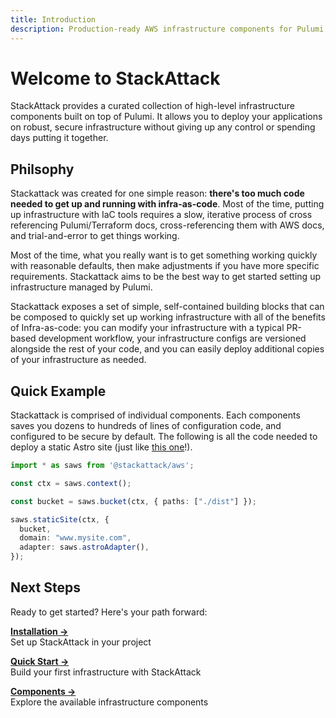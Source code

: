 ```yaml
---
title: Introduction
description: Production-ready AWS infrastructure components for Pulumi
---
```


<div class="intro-hero">

# Welcome to StackAttack

StackAttack provides a curated collection of high-level infrastructure components built on top of Pulumi. It allows you to deploy your applications on robust, secure infrastructure without giving up any control or spending days putting it together.

</div>

## Philsophy

Stackattack was created for one simple reason: **there's too much code needed to get up and running with infra-as-code**. Most of the time, putting up infrastructure with IaC tools requires a slow, iterative process of cross referencing Pulumi/Terraform docs, cross-referencing them with AWS docs, and trial-and-error to get things working.

Most of the time, what you really want is to get something working quickly with reasonable defaults, then make adjustments if you have more specific requirements. Stackattack aims to be the best way to get started setting up infrastructure managed by Pulumi.

Stackattack exposes a set of simple, self-contained building blocks that can be composed to quickly set up working infrastructure with all of the benefits of Infra-as-code: you can modify your infrastructure with a typical PR-based development workflow, your infrastructure configs are versioned alongside the rest of your code, and you can easily deploy additional copies of your infrastructure as needed.

## Quick Example

Stackattack is comprised of individual components. Each components saves you dozens to hundreds of lines of configuration code, and configured to be secure by default. The following is all the code needed to deploy a static Astro site (just like [this one](https://github.com/cfeenstra67/stackattack/blob/main/packages/docs/infra.ts)!).

```ts
import * as saws from '@stackattack/aws';

const ctx = saws.context();

const bucket = saws.bucket(ctx, { paths: ["./dist"] });

saws.staticSite(ctx, {
  bucket,
  domain: "www.mysite.com",
  adapter: saws.astroAdapter(),
});
```

## Next Steps

Ready to get started? Here's your path forward:

**[Installation →](/getting-started/installation/)**  
Set up StackAttack in your project

**[Quick Start →](/getting-started/quick-start/)**  
Build your first infrastructure with StackAttack

**[Components →](/components/vpc/)**  
Explore the available infrastructure components
